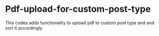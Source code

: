 # Pdf-upload-for-custom-post-type
This codes adds functionality to upload pdf to custom post type and and sort it accordingly

